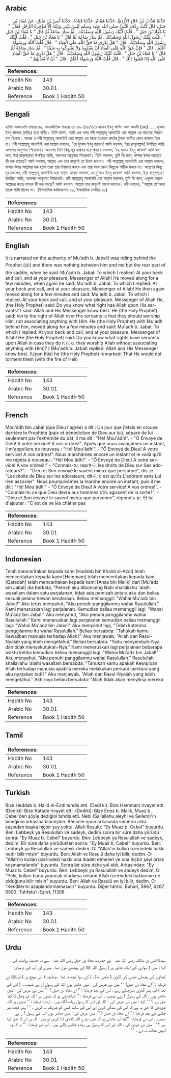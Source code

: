 ## Arabic


<div dir="rtl" lang="ar" style={{fontSize:'larger',backgroundColor:'#f8f9fa',padding:20}}>
حَدَّثَنَا هَدَّابُ بْنُ خَالِدٍ الأَزْدِيُّ، حَدَّثَنَا هَمَّامٌ، حَدَّثَنَا قَتَادَةُ، حَدَّثَنَا أَنَسُ بْنُ مَالِكٍ، عَنْ مُعَاذِ بْنِ جَبَلٍ، قَالَ كُنْتُ رِدْفَ النَّبِيِّ صلى الله عليه وسلم لَيْسَ بَيْنِي وَبَيْنَهُ إِلاَّ مُؤْخِرَةُ الرَّحْلِ فَقَالَ ‏"‏ يَا مُعَاذَ بْنَ جَبَلٍ ‏"‏ ‏.‏ قُلْتُ لَبَّيْكَ رَسُولَ اللَّهِ وَسَعْدَيْكَ ‏.‏ ثُمَّ سَارَ سَاعَةً ثُمَّ قَالَ ‏"‏ يَا مُعَاذَ بْنَ جَبَلٍ ‏"‏ ‏.‏ قُلْتُ لَبَّيْكَ رَسُولَ اللَّهِ وَسَعْدَيْكَ ‏.‏ ثُمَّ سَارَ سَاعَةَ ثُمَّ قَالَ ‏"‏ يَا مُعَاذَ بْنَ جَبَلٍ ‏"‏ ‏.‏ قُلْتُ لَبَّيْكَ رَسُولَ اللَّهِ وَسَعْدَيْكَ ‏.‏ قَالَ ‏"‏ هَلْ تَدْرِي مَا حَقُّ اللَّهِ عَلَى الْعِبَادِ ‏"‏ ‏.‏ قَالَ قُلْتُ اللَّهُ وَرَسُولُهُ أَعْلَمُ ‏.‏ قَالَ ‏"‏ فَإِنَّ حَقَّ اللَّهِ عَلَى الْعِبَادِ أَنْ يَعْبُدُوهُ وَلاَ يُشْرِكُوا بِهِ شَيْئًا ‏"‏ ‏.‏ ثُمَّ سَارَ سَاعَةً ثُمَّ قَالَ ‏"‏ يَا مُعَاذَ بْنَ جَبَلٍ ‏"‏ ‏.‏ قُلْتُ لَبَّيْكَ رَسُولَ اللَّهِ وَسَعْدَيْكَ ‏.‏ قَالَ ‏"‏ هَلْ تَدْرِي مَا حَقُّ الْعِبَادِ عَلَى اللَّهِ إِذَا فَعَلُوا ذَلِكَ ‏"‏ ‏.‏ قَالَ قُلْتُ اللَّهُ وَرَسُولُهُ أَعْلَمُ ‏.‏ قَالَ ‏"‏ أَنْ لاَ يُعَذِّبَهُمْ ‏"‏ ‏.‏
</div>
<div style={{backgroundColor:'#f8f9fa',padding:20, marginBottom: 10}}><table> <thead> <tr> <th>References:</th> <th></th> </tr> </thead> <tbody><tr><td>Hadith No</td><td>143</td></tr><tr><td>Arabic No</td><td>30.01</td></tr><tr><td>Reference</td><td>Book 1 Hadith 50</td></tr></tbody></table></div>

## Bengali


<div dir="ltr" lang="bn" style={{fontSize:'larger',backgroundColor:'#f8f9fa',padding:20}}>
হাদিস একাডেমি নাম্বারঃ ৪৯, আন্তর্জাতিক নাম্বারঃ ৩০ ৪৯-(৪৮/৩০) হাদ্দাব ইবনু খালিদ আল আযদী (রহঃ) ..... মুআয ইবনু জাবাল (রাযিঃ) হতে বর্ণিত। তিনি বলেন, আমি এক সময় নবী সাল্লাল্লাহু আলাইহি ওয়া সাল্লাম এর বাহনের পিছনে বসা ছিলাম। আমার ও নবী সাল্লাল্লাহু আলাইহি ওয়া সাল্লাম এর মাঝে হাওদার কাঠের টুকরা ব্যতীত কোন ব্যবধান ছিল না। নবী সাল্লাল্লাহু আলাইহি ওয়া সাল্লাম বললেন, “হে মুআয ইবনু জাবাল! আমি বললাম, ইয়া রাসূলাল্লাহ! উপস্থিত আছি আপনার আনুগত্য শিরোধার্য। অতঃপর তিনি কিছু দূর অগ্রসর হয়ে পুনরায় বললেন, 'হে মুআয ইবনু জাবাল! আমি বললাম, ইয়া রাসূলাল্লাহ! উপস্থিত আছি, আপনার আনুগত্য শিরোধার্য। তিনি বললেন, তুমি কি জান, বান্দার উপর আল্লাহর কী হক রয়েছে? আমি বললাম, আল্লাহ এবং তার রাসূলই তা উত্তম জানেন। নবী সাল্লাল্লাহু আলাইহি ওয়া সাল্লাম বললেন, বান্দার উপর আল্লাহর হক হলো তারা তার ইবাদাত করবে এবং তার সঙ্গে কোন কিছুকে শারীক করবে না। অতঃপর কিছু দূর চললেন, নবী সাল্লাল্লাহু আলাইহি ওয়া সাল্লাম আবার বললেন, হে মু'আয ইবনু জাবাল! আমি বললাম, ইয়া রাসূলাল্লাহ! উপস্থিত আছি, আপনার আনুগত্য শিরোধার্য। নবী সাল্লাল্লাহু আলাইহি ওয়া সাল্লাম বললেন, তুমি কি জান, এগুলো করলে আল্লাহর কাছে বান্দার কী হক আছে? আমি বললাম, আল্লাহ তার রাসূলই ভালো জানেন। নবী বললেন, "আল্লাহ তা'আলা তাকে শাস্তি দিবেন না। (ইসলামিক ফাউন্ডেশনঃ ৫০, ইসলামিক সেন্টারঃ ৫১)
</div>
<div style={{backgroundColor:'#f8f9fa',padding:20, marginBottom: 10}}><table> <thead> <tr> <th>References:</th> <th></th> </tr> </thead> <tbody><tr><td>Hadith No</td><td>143</td></tr><tr><td>Arabic No</td><td>30.01</td></tr><tr><td>Reference</td><td>Book 1 Hadith 50</td></tr></tbody></table></div>

## English


<div dir="ltr" lang="en" style={{fontSize:'larger',backgroundColor:'#f8f9fa',padding:20}}>
It is narrated on the authority of Mu'adh b. Jabal:I was riding behind the Prophet (ﷺ) and there was nothing between him and me but the rear part of the saddle, when he said: Mu'adh b. Jabal: To which I replied: At your beck and call, and at your pleasure, Messenger of Allah! He moved along for a few minutes, when again he said: Mu'adh b. Jabal: To which I replied: At your beck and call, and at your pleasure, Messenger of Allah! He then again moved along for a few minutes and said: Mu'adh b. Jabal: To which I replied. At your beck and call, and at your pleasure. Messenger of Allah He, (the Holy Prophet) said: Do you know what right has Allah upon His servants? I said: Allah and His Messenger know best. He (the Holy Prophet) said: Verily the right of Allah over His servants is that they should worship Him, not associating anything with Him. He (the Holy Prophet) with Mu'adh behind him, moved along for a few minutes and said: Mu'adh b. Jabal: To which I replied: At your beck and call, and at your pleasure, Messenger of Allah! He (the Holy Prophet) said: Do you know what rights have servants upon Allah in case they do it (i. e. they worship Allah without associating anything with Him)? I (Mu'adh b. Jabal) replied: Allah and His Messenger know best. (Upon this) he (the Holy Prophet) remarked: That He would not torment them (with the fire of Hell)
</div>
<div style={{backgroundColor:'#f8f9fa',padding:20, marginBottom: 10}}><table> <thead> <tr> <th>References:</th> <th></th> </tr> </thead> <tbody><tr><td>Hadith No</td><td>143</td></tr><tr><td>Arabic No</td><td>30.01</td></tr><tr><td>Reference</td><td>Book 1 Hadith 50</td></tr></tbody></table></div>

## French


<div dir="ltr" lang="fr" style={{fontSize:'larger',backgroundColor:'#f8f9fa',padding:20}}>
Mou'âdh Ibn Jabal (que Dieu l'agrée) a dit : Un jour que j'étais en croupe derrière le Prophète (paix et bénédiction de Dieu sur lui), séparé de lui seulement par l'extrémité du bât, il me dit : "Hé! Mou'âdh!". - "Ô Envoyé de Dieu! A votre service! A vos ordres!". Après que nous avançâmes un instant, il m'appellera de nouveau : "Hé! Mou'âdh!". - "Ô Envoyé de Dieu! A votre service! A vos ordres!". Nous marchâmes encore un instant et le voilà qu'il me répéta à nouveau : "Hé! Mou'âdh!". - "Ô Envoyé de Dieu! A votre service! A vos ordres!!" - "Connais-tu, reprit-il, les droits de Dieu sur Ses adorateurs?". - "Dieu et Son envoyé le savent mieux que personne", dis-je. - "Les droits de Dieu sur les adorateurs, dit-il, c'est qu'ils L'adorent sans Lui rien associer". Nous poursuivâmes la marche encore un instant, puis il me dit : "Hé! Mou'âdh!" - "Ô Envoyé de Dieu! A votre service! A vos ordres!". - "Connais-tu ce que Dieu devra aux hommes s'ils agissent de la sorte?". - "Dieu et Son envoyé le savent mieux que personne", répondis-je. Et lui d'ajouter : "C'est de ne les châtier pas
</div>
<div style={{backgroundColor:'#f8f9fa',padding:20, marginBottom: 10}}><table> <thead> <tr> <th>References:</th> <th></th> </tr> </thead> <tbody><tr><td>Hadith No</td><td>143</td></tr><tr><td>Arabic No</td><td>30.01</td></tr><tr><td>Reference</td><td>Book 1 Hadith 50</td></tr></tbody></table></div>

## Indonesian


<div dir="ltr" lang="id" style={{fontSize:'larger',backgroundColor:'#f8f9fa',padding:20}}>
Telah menceritakan kepada kami [Haddab bin Khalid al-Azdi] telah menceritakan kepada kami [Hammam] telah menceritakan kepada kami [Qatadah] telah menceritakan kepada kami [Anas bin Malik] dari [Mu'adz bin Jabal] dia berkata, "Pernah aku dibonceng Nabi shallallahu 'alaihi wasallam dalam satu perjalanan, tidak ada pemisah antara aku dan beliau kecuali pelana hewan kendaraan. Beliau memanggil: "Wahai Mu'adz bin Jabal!" Aku terus menyahut, "Aku penuhi panggilanmu wahai Rasulullah." Kami meneruskan lagi perjalanan. Kemudian beliau memanggil lagi: "Wahai Mu'adz bin Jabal!" Aku menyahut, "Aku penuhi panggilanmu wahai Rasulullah." Kami meneruskan lagi perjalanan kemudian beliau memanggil lagi: "Wahai Mu'adz bin Jabal!" Aku menyahut lagi, "Telah kuterima panggilanmu itu wahai Rasulullah." Beliau bersabda: "Tahukah kamu Kewajiban manusia terhadap Allah?" Aku menjawab, "Allah dan Rasul-Nyalah yang lebih mengetahui." Beliau bersabda: "Yaitu menyembah-Nya dan tidak menyekutukan-Nya." Kami meneruskan lagi perjalanan beberapa waktu ketika kemudian beliau memanggil lagi: "Wahai Mu'adz bin Jabal!" Aku menyahut, "Aku penuhi panggilanmu wahai Rasulullah." Rasulullah shallallahu 'alaihi wasallam bersabda: "Tahukah kamu apakah Kewajiban Allah terhadap manusia apabila mereka melakukan perkara-perkara yang aku nyatakan tadi?" Aku menjawab, "Allah dan Rasul-Nyalah yang lebih mengetahui." Akhirnya beliau bersabda: "Allah tidak akan menyiksa mereka
</div>
<div style={{backgroundColor:'#f8f9fa',padding:20, marginBottom: 10}}><table> <thead> <tr> <th>References:</th> <th></th> </tr> </thead> <tbody><tr><td>Hadith No</td><td>143</td></tr><tr><td>Arabic No</td><td>30.01</td></tr><tr><td>Reference</td><td>Book 1 Hadith 50</td></tr></tbody></table></div>

## Tamil


<div dir="ltr" lang="ta" style={{fontSize:'larger',backgroundColor:'#f8f9fa',padding:20}}>

</div>
<div style={{backgroundColor:'#f8f9fa',padding:20, marginBottom: 10}}><table> <thead> <tr> <th>References:</th> <th></th> </tr> </thead> <tbody><tr><td>Hadith No</td><td>143</td></tr><tr><td>Arabic No</td><td>30.01</td></tr><tr><td>Reference</td><td>Book 1 Hadith 50</td></tr></tbody></table></div>

## Turkish


<div dir="ltr" lang="tr" style={{fontSize:'larger',backgroundColor:'#f8f9fa',padding:20}}>
Bize Heddab b. Halid el-Ezdi tahdis etti. (Dedi ki): Bize Hemmam rivayet etti. (Dediki): Bize Katade rivayet etti. (Dediki): Bize Enes b. Malik, Muaz b. Cebel'den şöyle dediğini tahdis etti. Nebi (Sallallahu aleyhi ve Sellem)'in bineğinin arkasına binmiştim. Benimle onun arkasında semerin arka kaşından başka hiçbir şey yoktu. Allah Resulü: "Ey Muaz b. Cebel" buyurdu. Ben: Lebbeyk ya Resulullah ve sadeyk, dedim sonra bir süre daha yürüdü sonra: "Ey Muaz b. Cebel" buyurdu. Ben: Lebbeyk ya Resulullah ve sadeyk, dedim. Bir süre daha yürüdükten sonra: "Ey Muaz b. Cebel" buyurdu. Ben: Lebbeyk ya Resulullah ve sadeyk dedim. O: ''Allah'ın kulları üzerindeki hakkı nedir bilir misin" buyurdu. Ben: Allah ve Resulü daha iyi bilir, dedim. O: ''Allah'ın kulları üzerindeki hakkı ona ibadet etmeleri ve ona hiçbir şeyi ortak koşmamalarıdır" buyurdu. Sonra bir süre daha yol aldı. Arkasından: "Ey Muaz b. Cebel" buyurdu. Ben: Lebbeyk ya Rasulullah ve sadeyk dedim. O: "Peki, kulları bunu yapacak olurlarsa onların Allah üzerindeki haklarının ne olduğunu bilir misin" buyurdu. Ben: Allah ve Rasulü en iyi bilir, dedim. O: "Kendilerini azaplandırmamasıdır" buyurdu. Diğer tahric: Buhari, 5967, 6267, 6500; Tuhfetu'l-Eşraf, 11308
</div>
<div style={{backgroundColor:'#f8f9fa',padding:20, marginBottom: 10}}><table> <thead> <tr> <th>References:</th> <th></th> </tr> </thead> <tbody><tr><td>Hadith No</td><td>143</td></tr><tr><td>Arabic No</td><td>30.01</td></tr><tr><td>Reference</td><td>Book 1 Hadith 50</td></tr></tbody></table></div>

## Urdu


<div dir="rtl" lang="ur" style={{fontSize:'larger',backgroundColor:'#f8f9fa',padding:20}}>
سیدنا انس بن مالک ‌رضی ‌اللہ ‌عنہ ‌ ‌ نے حضرت معاذ بن جبل ‌رضی ‌اللہ ‌عنہ ‌ ‌ سے یہ حدیث روایت کی ، کہا : میں ( سواری کے ایک جانور پر ) رسول اللہ ﷺ کے پیچھے سوار تھا ، میرے اور آپ کے درمیان کجاوے کے پچھلے حصے کی لکڑی ( جتنی جگہ ) کے سوا کچھ نہ تھا ، چنانچہ ( اس موقع پر ) آپﷺ نے فرمایا : ’’اے معاذ بن جبل! ‘ ‘ میں نے عرض کی : میں حاضر ہوں اللہ کے رسول !ز ہے نصیب ۔ ( اس کے بعد ) آپ پھر گھڑی بھرچلتے رہے ، اس کے بعد فرمایا : ’’ اے معاذ بن جبل ! ‘ ‘ میں نے عرض کی : میں حاضر ہوں ، اللہ کے رسول ! زہے نصیب ۔ آپ نے فرمایا : ’’ کیاجانتے ہو کہ بندوں پر ا للہ عز وجل کا کیا حق ہے ؟ ‘ ‘ کہا : میں نے عرض کی : اللہ اور اس کا رسول زیادہ آگاہ ہیں ۔ ارشاد فرمایا : ’’ بندوں پر اللہ عزوجل کا حق یہ ہے کہ اس کی بندگی کریں اور اس کے ساتھ کسی کو شریک نہ کرین ۔ ‘ ‘ پھر کچھ دیر چلنے کے بعد فرمایا : ’’ اے معاذ بن جبل ! ‘ ‘ میں عرض کی : میں حاضر ہوں اللہ کے رسول ! ز ہے نصیب ۔ آپ نے فرمایا : ’’کیا آپ جانتے ہو کہ جب بندے اللہ کاحق ادا کریں تو پھر ا للہ پر ان کا حق کیا ہے ؟ ‘ ‘ میں نے عرض کی ، اللہ اور اس کا رسول ہی زیادہ جاننے والے ہیں ۔ آپ نے فرمایا : ’’ یہ کہ وہ انہیں عذاب نہ دے ۔ ‘ ‘
</div>
<div style={{backgroundColor:'#f8f9fa',padding:20, marginBottom: 10}}><table> <thead> <tr> <th>References:</th> <th></th> </tr> </thead> <tbody><tr><td>Hadith No</td><td>143</td></tr><tr><td>Arabic No</td><td>30.01</td></tr><tr><td>Reference</td><td>Book 1 Hadith 50</td></tr></tbody></table></div>